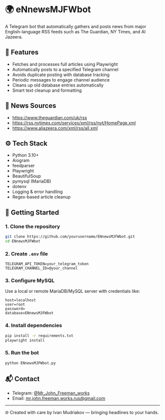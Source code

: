 # 🌍 eNnewsMJFWbot

A Telegram bot that automatically gathers and posts news from major English-language RSS feeds such as The Guardian, NY Times, and Al Jazeera.

## 🧩 Features

- Fetches and processes full articles using Playwright
- Automatically posts to a specified Telegram channel
- Avoids duplicate posting with database tracking
- Periodic messages to engage channel audience
- Cleans up old database entries automatically
- Smart text cleanup and formatting

## 📡 News Sources

- https://www.theguardian.com/uk/rss
- https://rss.nytimes.com/services/xml/rss/nyt/HomePage.xml
- https://www.aljazeera.com/xml/rss/all.xml

## ⚙️ Tech Stack

- Python 3.10+
- Aiogram
- feedparser
- Playwright
- BeautifulSoup
- pymysql (MariaDB)
- dotenv
- Logging & error handling
- Regex-based article cleanup

## 🚀 Getting Started

### 1. Clone the repository

```bash
git clone https://github.com/yourusername/ENnewsMJFWbot.git
cd ENnewsMJFWbot
```

### 2. Create `.env` file

```env
TELEGRAM_API_TOKEN=your_telegram_token
TELEGRAM_CHANNEL_ID=@your_channel
```

### 3. Configure MySQL

Use a local or remote MariaDB/MySQL server with credentials like:

```env
host=localhost
user=root
password=
database=ENnewsMJFWbot
```

### 4. Install dependencies

```bash
pip install -r requirements.txt
playwright install
```

### 5. Run the bot

```bash
python ENnewsMJFWbot.py
```

## 📬 Contact

- Telegram: [@Mr_John_Freeman_works](https://t.me/Mr_John_Freeman_works)
- Email: [mr.john.freeman.works.rus@gmail.com](mailto:mr.john.freeman.works.rus@gmail.com)

---

🌐 Created with care by Ivan Mudriakov — bringing headlines to your hands.

